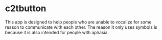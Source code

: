 # c2tbutton
This app is designed to help people who are unable to vocalize for some reason to communicate with each other.
The reason it only uses symbols is because it is also intended for people with aphasia.
